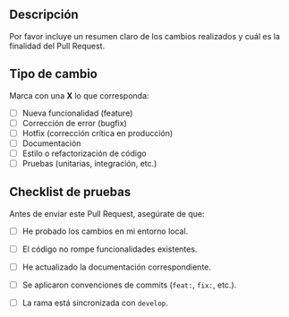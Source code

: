 ## Descripción
Por favor incluye un resumen claro de los cambios realizados y cuál es la finalidad del Pull Request.

## Tipo de cambio
Marca con una **X** lo que corresponda:

- [ ] Nueva funcionalidad (feature)
- [ ] Corrección de error (bugfix)
- [ ] Hotfix (corrección crítica en producción)
- [ ] Documentación
- [ ] Estilo o refactorización de código
- [ ] Pruebas (unitarias, integración, etc.)

## Checklist de pruebas
Antes de enviar este Pull Request, asegúrate de que:

- [ ] He probado los cambios en mi entorno local.
- [ ] El código no rompe funcionalidades existentes.
- [ ] He actualizado la documentación correspondiente.
- [ ] Se aplicaron convenciones de commits (`feat:`, `fix:`, etc.).
- [ ] La rama está sincronizada con `develop`.

